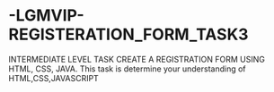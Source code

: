 # -LGMVIP-REGISTERATION_FORM_TASK3
INTERMEDIATE LEVEL TASK CREATE A REGISTRATION FORM USING HTML, CSS, JAVA. This task is determine your understanding of HTML,CSS,JAVASCRIPT
